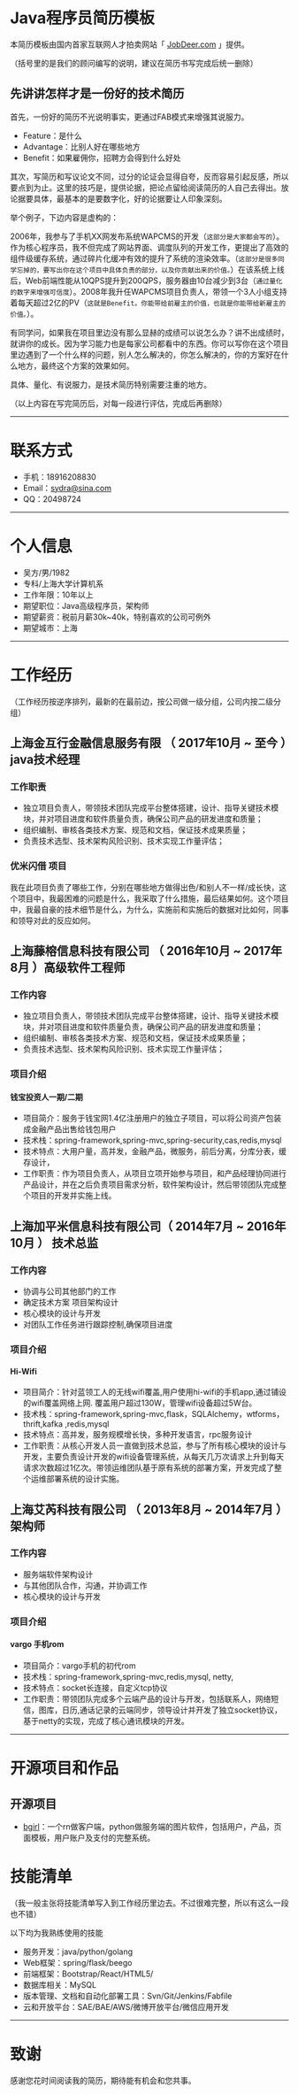# Java程序员简历模板

本简历模板由国内首家互联网人才拍卖网站「 [JobDeer.com](http://www.jobdeer.com) 」提供。

（括号里的是我们的顾问编写的说明，建议在简历书写完成后统一删除）

## 先讲讲怎样才是一份好的技术简历

首先，一份好的简历不光说明事实，更通过FAB模式来增强其说服力。

 - Feature：是什么
 - Advantage：比别人好在哪些地方
 - Benefit：如果雇佣你，招聘方会得到什么好处 

其次，写简历和写议论文不同，过分的论证会显得自夸，反而容易引起反感，所以要点到为止。这里的技巧是，提供论据，把论点留给阅读简历的人自己去得出。放论据要具体，最基本的是要数字化，好的论据要让人印象深刻。

举个例子，下边内容是虚构的：

2006年，我参与了手机XX网发布系统WAPCMS的开发（```这部分是大家都会写的```）。作为核心程序员，我不但完成了网站界面、调度队列的开发工作，更提出了高效的组件级缓存系统，通过碎片化缓冲有效的提升了系统的渲染效率。（```这部分是很多同学忘掉的，要写出你在这个项目中具体负责的部分，以及你贡献出来的价值。```）在该系统上线后，Web前端性能从10QPS提升到200QPS，服务器由10台减少到3台（``` 通过量化的数字来增强可信度 ```）。2008年我升任WAPCMS项目负责人，带领一个3人小组支持着每天超过2亿的PV（``` 这就是Benefit。你能带给前雇主的价值，也就是你能带给新雇主的价值。 ```）。

有同学问，如果我在项目里边没有那么显赫的成绩可以说怎么办？讲不出成绩时，就讲你的成长。因为学习能力也是每家公司都看中的东西。你可以写你在这个项目里边遇到了一个什么样的问题，别人怎么解决的，你怎么解决的，你的方案好在什么地方，最终这个方案的效果如何。

具体、量化、有说服力，是技术简历特别需要注重的地方。

（以上内容在写完简历后，对每一段进行评估，完成后再删除）

---


# 联系方式

- 手机：18916208830 
- Email：sydra@sina.com 
- QQ：20498724

---

# 个人信息

 - 吴方/男/1982 
 - 专科/上海大学计算机系 
 - 工作年限：10年以上
 - 期望职位：Java高级程序员，架构师
 - 期望薪资：税前月薪30k~40k，特别喜欢的公司可例外
 - 期望城市：上海

---

# 工作经历
（工作经历按逆序排列，最新的在最前边，按公司做一级分组，公司内按二级分组）

## 	上海金互行金融信息服务有限 （ 2017年10月 ~ 至今 ）java技术经理

### 工作职责
* 独立项目负责人，带领技术团队完成平台整体搭建，设计、指导关键技术模块，并对项目进度和软件质量负责，确保公司产品的研发进度和质量；
* 组织编制、审核各类技术方案、规范和文档，保证技术成果质量；
* 负责技术选型、技术架构风险识别、技术实现工作量评估；

### 优米闪借 项目
我在此项目负责了哪些工作，分别在哪些地方做得出色/和别人不一样/成长快，这个项目中，我最困难的问题是什么，我采取了什么措施，最后结果如何。这个项目中，我最自豪的技术细节是什么，为什么，实施前和实施后的数据对比如何，同事和领导对此的反应如何。

 
## 上海藤榕信息科技有限公司 （ 2016年10月 ~ 2017年8月 ）高级软件工程师

### 工作内容
* 独立项目负责人，带领技术团队完成平台整体搭建，设计、指导关键技术模块，并对项目进度和软件质量负责，确保公司产品的研发进度和质量；
* 组织编制、审核各类技术方案、规范和文档，保证技术成果质量；
* 负责技术选型、技术架构风险识别、技术实现工作量评估；

### 项目介绍

#### 钱宝投资人一期/二期 
* 项目简介：服务于钱宝网1.4亿注册用户的独立子项目，可以将公司资产包装成金融产品出售给钱包用户
* 技术栈：spring-framework,spring-mvc,spring-security,cas,redis,mysql
* 技术特点：大用户量，高并发，金融产品，微服务，前后分离，分库分表，缓存设计，
* 工作职责：作为项目负责人，从项目立项开始参与项目，和产品经理协同进行产品设计，并在之后负责项目需求分析，软件架构设计，然后带领团队完成整个项目的开发并实施上线。



## 上海加平米信息科技有限公司（ 2014年7月 ~ 2016年10月 ） 技术总监

### 工作内容
* 协调与公司其他部门的工作
* 确定技术方案 项目架构设计
* 核心模块的设计与开发
* 对团队工作任务进行跟踪控制,确保项目进度

### 项目介绍

#### Hi-Wifi
* 项目简介：针对蓝领工人的无线wifi覆盖,用户使用hi-wifi的手机app,通过铺设的wifi覆盖网络上网. 覆盖用户超过130W，管理wifi设备超过5W台。
* 技术栈：spring-framework,spring-mvc,flask，SQLAlchemy，wtforms，thrift,kafka ,redis,mysql
* 技术特点：高并发，服务规模增长快，多种开发语言，rpc服务设计
* 工作职责：从核心开发人员一直做到技术总监，参与了所有核心模块的设计与开发，主要负责设计开发的wifi设备管理系统，从每天几万次请求上升到每天请求次数超过1亿次。带领运维团队基于原有系统的部署方案，开发完成了整个运维部署系统的设计实施。


## 上海艾芮科技有限公司 （ 2013年8月 ~ 2014年7月 ） 架构师
### 工作内容
* 服务端软件架构设计
* 与其他团队合作，沟通，并协调工作
* 核心模块的设计与开发

### 项目介绍

#### vargo 手机rom
* 项目简介：vargo手机的初代rom
* 技术栈：spring-framework,spring-mvc,redis,mysql, netty, 
* 技术特点：socket长连接，自定义tcp协议
* 工作职责：带领团队完成多个云端产品的设计与开发，包括联系人，网络短信，图库，日历,通话记录的云端同步，领导设计并开发了独立socket协议，基于netty的实现，完成了核心通讯模块的开发。


---

# 开源项目和作品

## 开源项目

 - [bgirl](https://github.com/sluggard6/bgirl)：一个rn做客户端，python做服务端的图片软件，包括用户，产品，页面模板，用户账户及支付的完整系统。



# 技能清单
（我一般主张将技能清单写入到工作经历里边去。不过很难完整，所以有这么一段也不错）

以下均为我熟练使用的技能

- 服务开发：java/python/golang
- Web框架：spring/flask/beego
- 前端框架：Bootstrap/React/HTML5/
- 数据库相关：MySQL
- 版本管理、文档和自动化部署工具：Svn/Git/Jenkins/Fabfile
- 云和开放平台：SAE/BAE/AWS/微博开放平台/微信应用开发


---

# 致谢
感谢您花时间阅读我的简历，期待能有机会和您共事。
